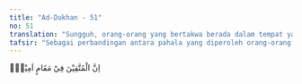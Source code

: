 ```yaml
---
title: "Ad-Dukhan - 51"
no: 51
translation: "Sungguh, orang-orang yang bertakwa berada dalam tempat yang aman,"
tafsir: "Sebagai perbandingan antara pahala yang diperoleh orang-orang yang beriman dengan azab yang diterima oleh orang-orang kafir, maka dalam ayat-ayat berikut digambarkan kenikmatan dan kebahagiaan yang diperoleh oleh orang-orang yang beriman. Kenikmatan dan kebahagiaan yang mereka peroleh antara lain ialah:\n\n1. Mereka mendapat tempat kembali yang baik di sisi Tuhan mereka. Di tempat itu mereka aman dari segala macam gangguan baik berupa gangguan keamanan diri mereka maupun dari gangguan keamanan jiwa mereka. Mereka berada dalam perlindungan Allah, tidak ada sesuatu pun yang dapat menggoyahkan perlindungan Allah. Tidak ada kata-kata yang menyakitkan hati, tidak ada sikap orang lain yang dapat mengguncangkan perasaan, semuanya enak didengar, indah dilihat, menyejukkan hati dan menentramkan perasaan, tempatnya yang indah, udaranya yang nyaman, mata air yang jernih memancarkan air yang mengasyikkan orang yang tinggal di dalamnya.\n\n2. Di dalam surga itu, orang-orang yang beriman diberi pakaian yang terbuat dari sutera, baik sutera yang halus lagi lembut, memuaskan hati orang yang memakainya, maupun sutera tebal yang beraneka warna dan menghangatkan badan.\n\n3. Mereka duduk berbincang-bincang, berhadap-hadapan di tempat-tempat duduk yang menyenangkan. Dari wajah-wajah mereka, yang terpancar hanyalah rasa kebahagiaan yang tiada taranya dan rasa kepuasan terhadap pahala yang diberikan Allah kepada mereka.\n\n4. Mereka dianugerahi teman hidup yang mendampingi mereka, berupa jodoh atau pasangan yang serasi dan sesuai dengan keinginan mereka. Jodoh mereka itu tidak ada cacat celanya dan belum pernah hatinya tertambat kepada orang lain.\n\n5. Mereka disuguhi buah-buahan yang beraneka ragam macamnya dan makanan yang enak, tidak habis-habisnya dan tidak pernah membosankan.\n\nDemikian kesenangan dan kebahagiaan yang akan diperoleh ahli surga nanti. Sebenarnya kebahagiaan dan kesenangan itu tidak dapat dibayangkan manusia karena tidak ada bandingannya dalam kehidupan ini."
---
```


اِنَّ الْمُتَّقِيْنَ فِيْ مَقَامٍ اَمِيْنٍۙ
